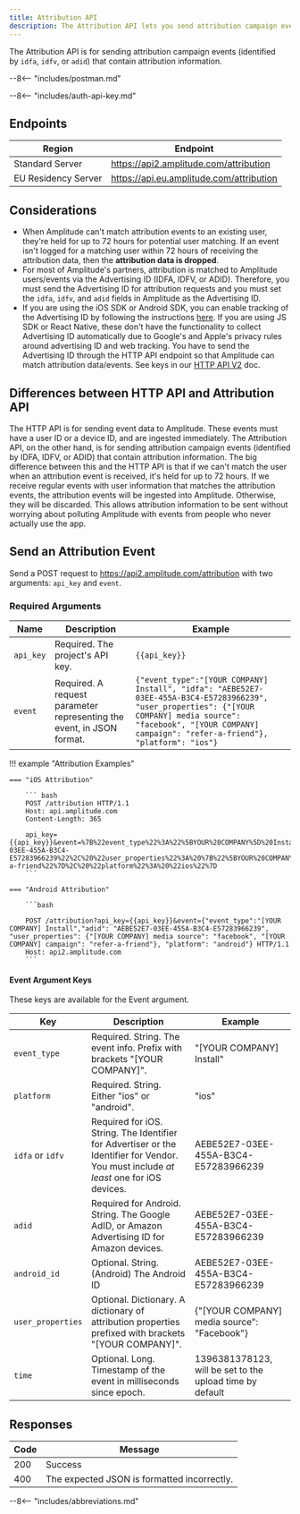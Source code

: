 ```yaml
---
title: Attribution API
description: The Attribution API lets you send attribution campaign events to Amplitude. 
---
```


The Attribution API is for sending attribution campaign events (identified by `idfa`, `idfv`, or `adid`) that contain attribution information.

--8<-- "includes/postman.md"

--8<-- "includes/auth-api-key.md"

## Endpoints



| Region | Endpoint |
| --- | --- |
| Standard Server | <https://api2.amplitude.com/attribution> |
| EU Residency Server | <https://api.eu.amplitude.com/attribution> |

## Considerations

- When Amplitude can't match attribution events to an existing user, they're held for up to 72 hours for potential user matching. If an event isn't logged for a matching user within 72 hours of receiving the attribution data, then the **attribution data is dropped**.
- For most of Amplitude's partners, attribution is matched to Amplitude users/events via the Advertising ID (IDFA, IDFV, or ADID). Therefore, you must send the Advertising ID for attribution requests and you must set the `idfa`, `idfv`, and `adid` fields in Amplitude as the Advertising ID. 
- If you are using the iOS SDK or Android SDK, you can enable tracking of the Advertising ID by following the instructions [here](https://developers.amplitude.com/docs/ios#advertising-id). If you are using JS SDK or React Native, these don't have the functionality to collect Advertising ID automatically due to Google's and Apple's privacy rules around advertising ID and web tracking. You have to send the Advertising ID through the HTTP API endpoint so that Amplitude can match attribution data/events. See keys in our [HTTP API V2](https://developers.amplitude.com/docs/http-api-v2) doc.

## Differences between HTTP API and Attribution API

The HTTP API is for sending event data to Amplitude. These events must have a user ID or a device ID, and are ingested immediately.
The Attribution API, on the other hand, is for sending attribution campaign events (identified by IDFA, IDFV, or ADID) that contain attribution information. The big difference between this and the HTTP API is that if we can't match the user when an attribution event is received, it's held for up to 72 hours. If we receive regular events with user information that matches the attribution events, the attribution events will be ingested into Amplitude. Otherwise, they will be discarded. This allows attribution information to be sent without worrying about polluting Amplitude with events from people who never actually use the app.

## Send an Attribution Event

Send a POST request to https://api2.amplitude.com/attribution with two arguments: `api_key` and `event`.

### Required Arguments

|Name| Description  | Example|
|---|---|---|
|`api_key`| Required. The project's API key. | `{{api_key}}`|
|`event`| Required. A request parameter representing the event, in JSON format.| `{"event_type":"[YOUR COMPANY] Install", "idfa": "AEBE52E7-03EE-455A-B3C4-E57283966239", "user_properties": {"[YOUR COMPANY] media source": "facebook", "[YOUR COMPANY] campaign": "refer-a-friend"}, "platform": "ios"}`|

!!! example "Attribution Examples"

    === "iOS Attribution"

        ``` bash
        POST /attribution HTTP/1.1
        Host: api.amplitude.com
        Content-Length: 365

        api_key={{api_key}}&event=%7B%22event_type%22%3A%22%5BYOUR%20COMPANY%5D%20Install%22%2C%20%22idfa%22%3A%20%22AEBE52E7-03EE-455A-B3C4-E57283966239%22%2C%20%22user_properties%22%3A%20%7B%22%5BYOUR%20COMPANY%5D%20media%20source%22%3A%20%22facebook%22%2C%20%22%5BYOUR%20COMPANY%5D%20campaign%22%3A%20%22refer-a-friend%22%7D%2C%20%22platform%22%3A%20%22ios%22%7D
        ```

    === "Android Attribution"

        ```bash

        POST /attribution?api_key={{api_key}}&event={"event_type":"[YOUR COMPANY] Install","adid": "AEBE52E7-03EE-455A-B3C4-E57283966239", "user_properties": {"[YOUR COMPANY] media source": "facebook", "[YOUR COMPANY] campaign": "refer-a-friend"}, "platform": "android"} HTTP/1.1
        Host: api2.amplitude.com
        ```


#### Event Argument Keys

These keys are available for the Event argument.

| Key              | Description                                                                                                                          | Example                                                  |
|------------------|--------------------------------------------------------------------------------------------------------------------------------------|----------------------------------------------------------|
| `event_type`     | Required. String. The event info. Prefix with brackets "[YOUR COMPANY]".                                                             | "[YOUR COMPANY] Install"                                 |
| `platform`       | Required. String. Either "ios" or "android".                                                                                         | "ios"                                                    |
| `idfa` or `idfv` | Required for iOS. String. The Identifier for Advertiser or the Identifier for Vendor. You must include *at least* one for iOS devices. | AEBE52E7-03EE-455A-B3C4-E57283966239                     |
| `adid`           | Required for Android. String. The Google AdID, or Amazon Advertising ID for Amazon devices.                                          | AEBE52E7-03EE-455A-B3C4-E57283966239                     |
| `android_id`       | Optional. String. (Android) The Android ID                                                                                           | AEBE52E7-03EE-455A-B3C4-E57283966239                     |
| `user_properties`  | Optional. Dictionary. A dictionary of attribution properties prefixed with brackets "[YOUR COMPANY]".                                | {"[YOUR COMPANY] media source": "Facebook"}              |
| `time`             | Optional. Long. Timestamp of the event in milliseconds since epoch.                                                                  | 1396381378123, will be set to the upload time by default |

## Responses

| Code | Message                                                                                                                     |
|------|-----------------------------------------------------------------------------------------------------------------------------|
| 200  | Success                                                                                                                     |
| 400  | The expected JSON is formatted incorrectly.  |


--8<-- "includes/abbreviations.md"